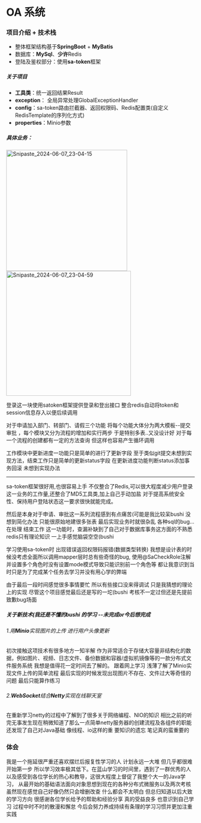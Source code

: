 # OA 系统

### 项目介绍 + 技术栈
* ​整体框架结构基于**SpringBoot**  +  **MyBatis**
* ​数据库：**MySql**、**少许**Redis
* ​登陆及鉴权部分：使用**sa-token**框架                                                 

##### 关于项目
* **工具类**：统一返回结果Result
* **exception**： 全局异常处理GlobalExceptionHandler
* **config**：sa-token路由拦截器、返回权限码、Redis配置类(自定义RedisTemplate的序列化方式)
* **properties**：Minio参数

##### 具体业务：

<img width="323" alt="Snipaste_2024-06-07_23-04-15" src="https://github.com/zxyii/OA-Demo/assets/148053132/ee0bbf38-c29a-464e-bcc6-5be930bb90d1">

<img width="333" alt="Snipaste_2024-06-07_23-04-59" src="https://github.com/zxyii/OA-Demo/assets/148053132/18d01d94-15b7-4abd-bb8b-a58eec752e83">

登录这一块使用satoken框架提供登录和登出接口 整合redis自动将token和session信息存入以便后续调用

对于申请加入部门、转部门、请假三个功能 将每个功能大体分为两大模板--提交 审批 ，每个模块又分为流程的增加和实行两步 于是特别多表..又没设计好 
对于每一个流程的创建都有一定的方法查询 但这样也容易产生循环调用 

工作模块中更新进度一功能只是简单的进行了更新字段 至于类似git提交未想到实现方法，结束工作只是简单的更新status字段 在更新进度功能判断status添加事务回滚 未想到实现办法

-----
sa-token框架很好用,也很容易上手 不仅整合了Redis,可以很大程度减少用户登录这一业务的工作量,还整合了MD5工具类,加上自己手动加盐 对于提高系统安全性、保持用户登陆状态这一要求很快就能完成。  

然后是本身对于申请、审批这一系列流程感到有点痛苦(可能是我比较呆bushi 没想到简化办法 只能很原始地建很多张表 最后实现业务时就很杂乱 各种sql的bug...    
在处理 结束工作 这一功能时，查漏补缺到了自己对于数据库事务这方面的不熟悉  redis只有理论知识 一上手感觉脑袋空空(bushi

学习使用sa-token时 出现错误返回权限码报错(数据类型转换) 我想是设计表的时候没考虑全面所以调用mapper层时总有些奇怪的bug, 使用@SaCheckRole注解
并设置多个角色时没有设置mode模式导致只能识别前一个角色等 都让我意识到当时只是为了完成某个任务去学习并没有用心学的弊端 

由于最后一段时间感觉很多事情要忙 所以有些接口没来得调试 只是我猜想的理论上的实现 尽管这个项目感觉最后还是写的一坨(bushi  考核不一定过但还是先提前致歉bug场面  
##### 关于新技术(我还是不懂的bushi 的学习 --未完成or今后想完成
###### 1.用**Minio**实现图片的上传 进行用户头像更新 
初次接触这项技术有很多地方一知半解 作为非常适合于存储大容量非结构化的数据，例如图片、视频、日志文件、备份数据和容器/虚拟机镜像等的一款分布式文件服务系统 我想是值得花一定时间去了解的。
跟着网上学习 浅薄了解了Minio实现文件上传的简单流程 最后实现的时候发现出现图片不存在、文件过大等奇怪的问题 最后只能算作练习
###### 2.**WebSocket**结合**Netty**实现在线聊天室 
在重新学习netty的过程中了解到了很多关于网络编程、NIO的知识 相比之前的听完无事发生现在稍微知道了那么一点简单netty服务器的创建流程及各组件的职能 还发现了自己对Java基础 像线程、io这样的重
要知识的遗忘 笔记真的蛮重要的

### 体会
我是一个拖延很严重还喜欢摆烂后报复性学习的人 计划永远一大堆 但几乎都很难开始第一步 所以学习效率极其低下。在蓝山学习的时间里，遇到了一群优秀的人以及感受到各位学长的热心和教导，这很大程度上督促了我整个大一的Java学习，
从最开始的基础语法面向对象思想到现在的各种分布式微服务以及两次考核 虽然现在感觉自己好像仍然只会增删改查 什么都会不太明白 但总归知道以后大致的学习方向 很感谢各位学长给予的帮助和经验分享 真的受益良多 也意识到自己学习
过程中时不时的散漫和懈怠 今后会努力养成持续有条理的学习习惯并更加注重实践
